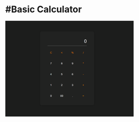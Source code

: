 # #Basic Calculator

<img alt="Screenshot" src="img/Screenshot 2023-07-12 205141.png" width="80%"/>
